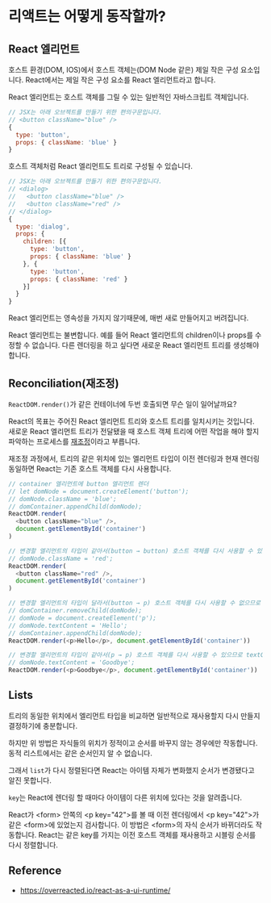 # 리액트는 어떻게 동작할까?

## React 엘리먼트

호스트 환경(DOM, IOS)에서 호스트 객체는(DOM Node 같은) 제일 작은 구성 요소입니다. React에서는 제일 작은 구성 요소를 React 엘리먼트라고 합니다.

React 엘리먼트는 호스트 객체를 그릴 수 있는 일반적인 자바스크립트 객체입니다.

```javascript
// JSX는 아래 오브젝트를 만들기 위한 편의구문입니다.
// <button className="blue" />
{
  type: 'button',
  props: { className: 'blue' }
}

```

호스트 객체처럼 React 엘리먼트도 트리로 구성될 수 있습니다.

```javascript
// JSX는 아래 오브젝트를 만들기 위한 편의구문입니다.
// <dialog>
//   <button className="blue" />
//   <button className="red" />
// </dialog>
{
  type: 'dialog',
  props: {
    children: [{
      type: 'button',
      props: { className: 'blue' }
    }, {
      type: 'button',
      props: { className: 'red' }
    }]
  }
}
```

React 엘리먼트는 영속성을 가지지 않기때문에, 매번 새로 만들어지고 버려집니다.

React 엘리먼트는 불변합니다. 예를 들어 React 엘리먼트의 children이나 props를 수정할 수 없습니다. 다른 렌더링을 하고 싶다면 새로운 React 엘리먼트 트리를 생성해야합니다.

## Reconciliation(재조정)

`ReactDOM.render()`가 같은 컨테이너에 두번 호출되면 무슨 일이 일어날까요?

React의 목표는 주어진 React 엘리먼트 트리와 호스트 트리를 일치시키는 것입니다. 새로운 React 엘리먼트 트리가 전달됐을 때 호스트 객체 트리에 어떤 작업을 해야 할지 파악하는 프로세스를 [재조정](https://ko.reactjs.org/docs/reconciliation.html)이라고 부릅니다.

재조정 과정에서, 트리의 같은 위치에 있는 엘리먼트 타입이 이전 렌더링과 현재 렌더링 동일하면 React는 기존 호스트 객체를 다시 사용합니다.

```javascript
// container 엘리먼트에 button 엘리먼트 렌더
// let domNode = document.createElement('button');
// domNode.className = 'blue';
// domContainer.appendChild(domNode);
ReactDOM.render(
  <button className="blue" />,
  document.getElementById('container')
)

// 변경할 엘리먼트의 타입이 같아서(button → button) 호스트 객체를 다시 사용할 수 있으므로 수정된 클래스 네임만 변경
// domNode.className = 'red';
ReactDOM.render(
  <button className="red" />,
  document.getElementById('container')
)

// 변경할 엘리먼트의 타입이 달라서(button → p) 호스트 객체를 다시 사용할 수 없으므로 새롭게 엘리먼트 렌더
// domContainer.removeChild(domNode);
// domNode = document.createElement('p');
// domNode.textContent = 'Hello';
// domContainer.appendChild(domNode);
ReactDOM.render(<p>Hello</p>, document.getElementById('container'))

// 변경할 엘리먼트의 타입이 같아서(p → p) 호스트 객체를 다시 사용할 수 있으므로 textContent만 변경
// domNode.textContent = 'Goodbye';
ReactDOM.render(<p>Goodbye</p>, document.getElementById('container'))
```

## Lists

트리의 동일한 위치에서 엘리먼트 타입을 비교하면 일반적으로 재사용할지 다시 만들지 결정하기에 충분합니다.

하지만 위 방법은 자식들의 위치가 정적이고 순서를 바꾸지 않는 경우에만 작동합니다. 동적 리스트에서는 같은 순서인지 알 수 없습니다.

그래서 `list`가 다시 정렬된다면 React는 아이템 자체가 변화했지 순서가 변경됐다고 알진 못합니다.

`key`는 React에 렌더링 할 때마다 아이템이 다른 위치에 있다는 것을 알려줍니다.

React가 \<form\> 안쪽의 \<p key="42"\>를 볼 때 이전 렌더링에서 \<p key="42"\>가 같은 \<form\>에 있었는지 검사합니다. 이 방법은 \<form\>의 자식 순서가 바뀌더라도 작동합니다. React는 같은 key를 가지는 이전 호스트 객체를 재사용하고 시블링 순서를 다시 정렬합니다.

## Reference

- https://overreacted.io/react-as-a-ui-runtime/
